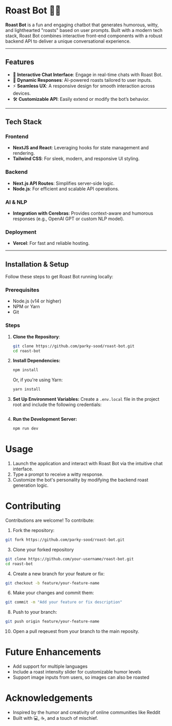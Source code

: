 # Roast Bot 🤖🔥

**Roast Bot** is a fun and engaging chatbot that generates humorous, witty, and lighthearted "roasts" based on user prompts. Built with a modern tech stack, Roast Bot combines interactive front-end components with a robust backend API to deliver a unique conversational experience.

---

## Features

- 💬 **Interactive Chat Interface**: Engage in real-time chats with Roast Bot.
- 🧠 **Dynamic Responses**: AI-powered roasts tailored to user inputs.
- ⚡ **Seamless UX**: A responsive design for smooth interaction across devices.
- 🛠 **Customizable API**: Easily extend or modify the bot’s behavior.

---

## Tech Stack

### Frontend
- **NextJS and React**: Leveraging hooks for state management and rendering.
- **Tailwind CSS**: For sleek, modern, and responsive UI styling.

### Backend
- **Next.js API Routes**: Simplifies server-side logic.
- **Node.js**: For efficient and scalable API operations.

### AI & NLP
- **Integration with Cerebras**: Provides context-aware and humorous responses (e.g., OpenAI GPT or custom NLP model).

### Deployment
- **Vercel**: For fast and reliable hosting.

---

## Installation & Setup

Follow these steps to get Roast Bot running locally:

### Prerequisites
- Node.js (v14 or higher)
- NPM or Yarn
- Git

### Steps
1. **Clone the Repository**:
   ```bash
   git clone https://github.com/parky-sood/roast-bot.git
   cd roast-bot
   ```
2. **Install Dependencies:**
   ```bash
   npm install
   ```
   Or, if you're using Yarn:
   ```bash
   yarn install
   ```
3. **Set Up Environment Variables:** Create a `.env.local` file in the project root and include the following credentials:
   ```env
   
   ```
4. **Run the Development Server:**
   ```bash
   npm run dev
   ```
# Usage
1. Launch the application and interact with Roast Bot via the intuitive chat interface.
2. Type a prompt to receive a witty response.
3. Customize the bot's personality by modifying the backend roast generation logic.

# Contributing
Contributions are welcome! To contribute:
1. Fork the repository:
  ```bash
  git fork https://github.com/parky-sood/roast-bot.git
  ```
3. Clone your forked repository
  ```bash
  git clone https://github.com/your-username/roast-bot.git
  cd roast-bot
  ```
4. Create a new branch for your feature or fix:
  ```bash
  git checkout -b feature/your-feature-name
  ```
6. Make your changes and commit them:
  ```bash
  git commit -m "Add your feature or fix description"
  ```
8. Push to your branch:
  ```bash
  git push origin feature/your-feature-name
  ```
10. Open a pull reqeuest from your branch to the main reposity.

# Future Enhancements
- Add support for multiple languages
- Include a roast intensity slider for customizable humor levels
- Support image inputs from users, so images can also be roasted

# Acknowledgements
- Inspired by the humor and creativity of online communities like Reddit
- Built with 💻, ☕, and a touch of mischief.
   
